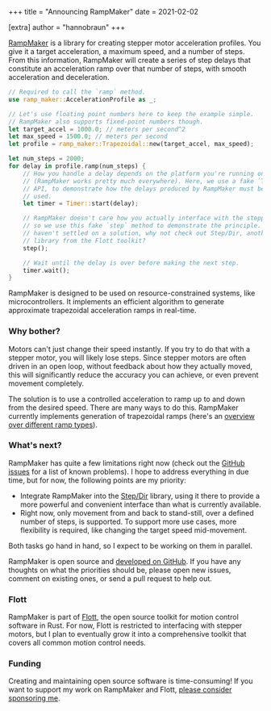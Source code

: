 +++
title = "Announcing RampMaker"
date  = 2021-02-02

[extra]
author = "hannobraun"
+++

[RampMaker](https://crates.io/crates/ramp-maker) is a library for creating stepper motor acceleration profiles. You give it a target acceleration, a maximum speed, and a number of steps. From this information, RampMaker will create a series of step delays that constitute an acceleration ramp over that number of steps, with smooth acceleration and deceleration.

``` rust
// Required to call the `ramp` method.
use ramp_maker::AccelerationProfile as _;

// Let's use floating point numbers here to keep the example simple.
// RampMaker also supports fixed-point numbers though.
let target_accel = 1000.0; // meters per second^2
let max_speed = 1500.0; // meters per second
let profile = ramp_maker::Trapezoidal::new(target_accel, max_speed);

let num_steps = 2000;
for delay in profile.ramp(num_steps) {
    // How you handle a delay depends on the platform you're running on
    // (RampMaker works pretty much everywhere). Here, we use a fake `Timer`
    // API, to demonstrate how the delays produced by RampMaker must be
    // used.
    let timer = Timer::start(delay);

    // RampMaker doesn't care how you actually interface with the stepper motor,
    // so we use this fake `step` method to demonstrate the principle. If you
    // haven't settled on a solution, why not check out Step/Dir, another
    // library from the Flott toolkit?
    step();

    // Wait until the delay is over before making the next step.
    timer.wait();
}
```

RampMaker is designed to be used on resource-constrained systems, like microcontrollers. It implements an efficient algorithm to generate approximate trapezoidal acceleration ramps in real-time.


### Why bother?

Motors can't just change their speed instantly. If you try to do that with a stepper motor, you will likely lose steps. Since stepper motors are often driven in an open loop, without feedback about how they actually moved, this will significantly reduce the accuracy you can achieve, or even prevent movement completely.

The solution is to use a controlled acceleration to ramp up to and down from the desired speed. There are many ways to do this. RampMaker currently implements generation of trapezoidal ramps (here's an [overview over different ramp types](https://www.trinamic.com/technology/motion-control-technology/)).


### What's next?

RampMaker has quite a few limitations right now (check out the [GitHub issues](https://github.com/flott-motion/ramp-maker/issues) for a list of known problems). I hope to address everything in due time, but for now, the following points are my priority:

- Integrate RampMaker into the [Step/Dir](https://crates.io/crates/step-dir) library, using it there to provide a more powerful and convenient interface than what is currently available.
- Right now, only movement from and back to stand-still, over a defined number of steps, is supported. To support more use cases, more flexibility is required, like changing the target speed mid-movement.

Both tasks go hand in hand, so I expect to be working on them in parallel.

RampMaker is open source and [developed on GitHub](https://github.com/flott-motion/ramp-maker). If you have any thoughts on what the priorities should be, please open new issues, comment on existing ones, or send a pull request to help out.


### Flott

RampMaker is part of [Flott](https://flott-motion.org/), the open source toolkit for motion control software in Rust. For now, Flott is restricted to interfacing with stepper motors, but I plan to eventually grow it into a comprehensive toolkit that covers all common motion control needs.


### Funding

Creating and maintaining open source software is time-consuming! If you want to support my work on RampMaker and Flott, [please consider sponsoring me](https://github.com/sponsors/hannobraun).
